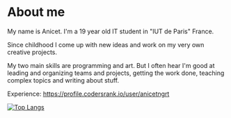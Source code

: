 # About me

My name is Anicet. I'm a 19 year old IT student in "IUT de Paris" France.

Since childhood I come up with new ideas and work on my very own creative projects.

My two main skills are programming and art. But I often hear I'm good at leading and organizing teams and projects,
getting the work done, teaching complex topics and writing about stuff.

Experience: https://profile.codersrank.io/user/anicetngrt

[![Top Langs](https://github-readme-stats.vercel.app/api/top-langs/?username=AnicetNgrt&langs_count=8)](https://github.com/anuraghazra/github-readme-stats)
<!--<td><img width="500px" align="center" src="https://github-readme-stats.vercel.app/api/wakatime?username=AnicetNgrt&layout=compact"/></td>-->
